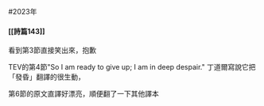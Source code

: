#2023年 

#### [[詩篇143]]

看到第3節直接笑出來，抱歉

TEV的第4節"So I am ready to give up;  I am in deep despair." 丁道爾寫說它把「發昏」翻譯的很生動，

第6節的原文直譯好漂亮，順便翻了一下其他譯本

